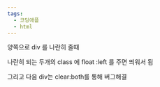 ```yaml
---
tags:
  - 코딩애플
  - html
---
```

양쪽으로 div 를 나란히 줄때

나란히 되는 두개의 class 에 float :left 를 주면 띄워서 됨

그리고 다음 div는 clear:both를 통해 버그해결

